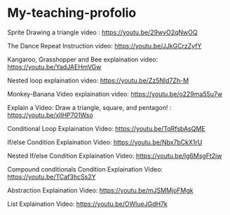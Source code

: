 # My-teaching-profolio
Sprite Drawing a triangle video : https://youtu.be/29wyO2qNwOQ

The Dance Repeat Instruction video: https://youtu.be/JJkGCrzZyfY

Kangaroo, Grasshopper and Bee explaination video: https://youtu.be/YadJAEHmVGw

Nested loop explaination video: https://youtu.be/Zz5Nld7Zh-M

Monkey-Banana Video explaination video: https://youtu.be/o229ma55u7w

Explain a Video: Draw a triangle, square, and pentagon! : https://youtu.be/xllHP701Wso

Conditional Loop Explaination Video: https://youtu.be/TqRfsbAsQME

If/else Condition Explaination Video: https://youtu.be/Nbx7bCkX1rU

Nested If/else Condition Explaination Video: https://youtu.be/lg6MsgFt2jw

Compound conditionals Condition Explaination Video: https://youtu.be/TCaf3hcSs2Y

Abstraction Explaination Video: https://youtu.be/mJSMMjoFMgk

List Explaination Video: https://youtu.be/OWlueJGdH7k
